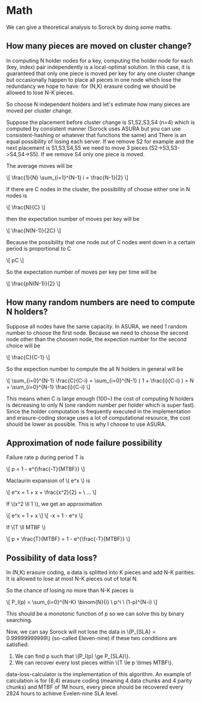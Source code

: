 # Math

We can give a theoretical analysis to Sorock
by doing some maths.

## How many pieces are moved on cluster change?

In computing N holder nodes for a key,
computing the holder node for each (key, index) pair independently
is a local-optimal solution.
In this case, it is guaranteed that only one piece is moved
per key for any one cluster change but occasionally happen to 
place all pieces in one node which lose the redundancy we hope to have:
for (N,K) erasure coding we should be allowed to lose N-K pieces.

So choose N independent holders and let's estimate how many pieces
are moved per cluster change.

Suppose the placement before cluster change is S1,S2,S3,S4 (n=4)
which is computed by consistent manner
(Sorock uses ASURA but you can use consistent-hashing or whatever that functions the same)
and There is an equal possibility of losing each server.
If we remove S2 for example and the next placement is S1,S3,S4,S5 we need to move 3 pieces
(S2->S3,S3->S4,S4->S5). If we remove S4 only one piece is moved.

The average moves will be

\\[ \frac{1}{N} \sum_{i=1}^{N-1} i = \frac{N-1}{2} \\]

If there are C nodes in the cluster, the possibility of choose either one in N nodes is

\\[ \frac{N}{C} \\]

then the expectation number of moves per key will be

\\[ \frac{N(N-1)}{2C} \\]

Because the possibility that one node out of C nodes went down
in a certain period
is proportional to C

\\[ pC \\]

So the expectation number of moves per key per time will be


\\[ \frac{pN(N-1)}{2} \\]

## How many random numbers are need to compute N holders?

Suppose all nodes have the same capacity.
In ASURA, we need 1 random number to choose the first node.
Because we need to choose the second node other than the choosen node,
the expection number for the second choice will be

\\[ \frac{C}{C-1} \\]

So the expection number to compute the all N holders in general will be 

\\[ \sum_{i=0}^{N-1} \frac{C}{C-i} = \sum_{i=0}^{N-1} ( 1 + \frac{i}{C-i} ) = N + \sum_{i=0}^{N-1} \frac{i}{C-i} \\]

This means when C is large enough (100~) the cost of computing N holders is decreasing to only N (one random number per holder which is super fast). Since the holder computation is frequently executed in the implementation and erasure-coding storage uses a lot of computational resource, the cost should be lower as possible. This is why I choose to use ASURA.

## Approximation of node failure possibility

Failure rate p during period T is

\\[ p = 1 - e^{\frac{-T}{MTBF}} \\]

Maclaurin expansion of \\( e^x \\) is

\\[ e^x = 1 + x + \frac{x^2}{2} + \ ... \\]

If \\(x^2 \ll 1 \\), we get an approximation

\\[ e^x = 1 + x \\]
\\[ -x = 1 - e^x \\]

If \\(T \ll MTBF \\)

\\[ p = \frac{T}{MTBF} = 1 - e^{\frac{-T}{MTBF}} \\]

## Possibility of data loss?

In (N,K) erasure coding, a data is splitted into K pieces and add N-K parities.
It is allowed to lose at most N-K pieces out of total N.

So the chance of losing no more than N-K pieces is

\\[ P_l(p) = \sum_{i=0}^{N-K} \binom{N}{i} \ p^i \ (1-p)^{N-i} \\]

This should be a monotonic function of p
so we can solve this by binary searching.

Now, we can say Sorock will not lose the data in \\(P_{SLA} = 0.99999999999\\) (so-called Eleven-nine) if
these two conditions are satisfied:

1. We can find p such that \\(P_l(p) \ge P_{SLA}\\).
2. We can recover every lost pieces within \\(T \le p \times MTBF\\).

data-loss-calculator is the implementation of this algorithm.
An example of calculation is for (8,4) erasure coding (meaning 4 data chunks and 4 parity chunks)
and MTBF of 1M hours, every piece should be recovered every 2824 hours to
achieve Evelen-nine SLA level.